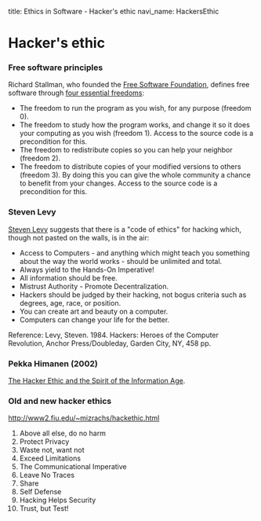 title: Ethics in Software - Hacker's ethic
navi_name: HackersEthic


# Hacker's ethic


### Free software principles

Richard Stallman, who founded the [Free Software Foundation](https://www.fsf.org/), defines free software through [four essential freedoms](https://www.gnu.org/philosophy/free-sw.html):

* The freedom to run the program as you wish, for any purpose (freedom 0).
* The freedom to study how the program works, and change it so it does your computing as you wish (freedom 1). Access to the source code is a precondition for this.
* The freedom to redistribute copies so you can help your neighbor (freedom 2).
* The freedom to distribute copies of your modified versions to others (freedom 3). By doing this you can give the whole community a chance to benefit from your changes. Access to the source code is a precondition for this.


### Steven Levy

[Steven Levy](https://en.wikipedia.org/wiki/Hacker_ethic) suggests that there is a "code of ethics" for hacking which, though not pasted on the walls, is in the air:

* Access to Computers - and anything which might teach you something about the way the world works - should be unlimited and total.
* Always yield to the Hands-On Imperative!
* All information should be free.
* Mistrust Authority - Promote Decentralization.
* Hackers should be judged by their hacking, not bogus criteria such as degrees, age, race, or position.
* You can create art and beauty on a computer.
* Computers can change your life for the better.

Reference: Levy, Steven. 1984. Hackers: Heroes of the Computer Revolution, Anchor Press/Doubleday, Garden City, NY, 458 pp.


### Pekka Himanen (2002)

[The Hacker Ethic and the Spirit of the Information Age](https://wiki.p2pfoundation.net/Hacker_Ethic).


### Old and new hacker ethics

http://www2.fiu.edu/~mizrachs/hackethic.html

1. Above all else, do no harm
2. Protect Privacy
3. Waste not, want not
4. Exceed Limitations
5. The Communicational Imperative
6. Leave No Traces
7. Share
8. Self Defense
9. Hacking Helps Security
10. Trust, but Test!
